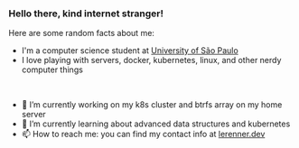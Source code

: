 ### Hello there, kind internet stranger!

Here are some random facts about me:  

- I'm a computer science student at [University of São Paulo](https://www.usp.br/)
- I love playing with servers, docker, kubernetes, linux, and other nerdy computer things
<br />

- 🔭 I’m currently working on my k8s cluster and btrfs array on my home server
- 🌱 I’m currently learning about advanced data structures and kubernetes
- 📫 How to reach me: you can find my contact info at [lerenner.dev](https://lerenner.dev)
<br />

<!--
⠀⠀![LeRenner's GitHub stats](https://github-readme-stats.vercel.app/api?username=LeRenner&show_icons=true&theme=tokyonight)⠀⠀[![Top Languages](https://github-readme-stats.vercel.app/api/top-langs/?username=LeRenner&show_icons=true&theme=tokyonight)](https://github.com/anuraghazra/github-readme-stats)

**LeRenner/LeRenner** is a ✨ _special_ ✨ repository because its `README.md` (this file) appears on your GitHub profile.

Here are some ideas to get you started:

- 🔭 I’m currently working on ...
- 🌱 I’m currently learning ...
- 👯 I’m looking to collaborate on ...
- 🤔 I’m looking for help with ...
- 💬 Ask me about ...
- 📫 How to reach me: ...
- 😄 Pronouns: ...
- ⚡ Fun fact: ...
-->
